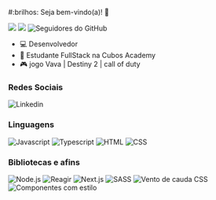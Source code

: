 #:brilhos: Seja bem-vindo(a)! :vulcan_salute:

![](https://komarev.com/ghpvc/?username=Driiiq&color=000000)
![](https://estruyf-github.azurewebsites.net/api/VisitorHit?user=jessicamedeirosp&countColorcountColor&countColor=%232979ff) ![Seguidores do GitHub](https://img.shields.io/github/followers/Driiiq?label=Follow&style=social)

- :computer: Desenvolvedor
- :open_book: Estudante FullStack na Cubos Academy
- :video_game: jogo Vava | Destiny 2 | call of duty

### Redes Sociais
![![Linkedin](https://www.linkedin.com/in/rodrigo-silva-a68541238/)](https://www.linkedin.com/in/rodrigo-silva/)

### Linguagens

![Javascript](https://img.shields.io/badge/Javascript-282C34?style=flat&logo=javascript)
![Typescript](https://img.shields.io/badge/Typescript-282C34?logo=typescript)
![HTML](https://img.shields.io/badge/HTML-282C34?logo=html5)
![CSS](https://img.shields.io/badge/CSS-282C34?logo=css3&logoColor=1572B6)

### Bibliotecas e afins

![Node.js](https://img.shields.io/badge/Node.js-282C34?logo=node.js)
![Reagir](https://img.shields.io/badge/React-282C34?logo=react)
![Next.js](https://img.shields.io/badge/Next.js-282C34?logo=next.js)
![SASS](https://img.shields.io/badge/SASS-282C34?logo=sass)
![Vento de cauda CSS](https://img.shields.io/badge/Tailwind%20CSS-282C34?logo=tailwind-css)
![Componentes com estilo](https://img.shields.io/badge/Styled%20components-282C34?logo=styled-components)
